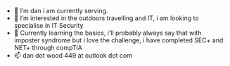- 👋 I’m dan i am currently serving.
- 👀 I’m interested in the outdoors travelling and IT, i am looking to specialise in IT Security
- 🌱 Currently learning the basics, i'll probably always say that with imposter syndrome but i love the challenge, i have completed SEC+ and NET+ through compTIA
- 📫 dan dot wood 449 at outlook dot com


